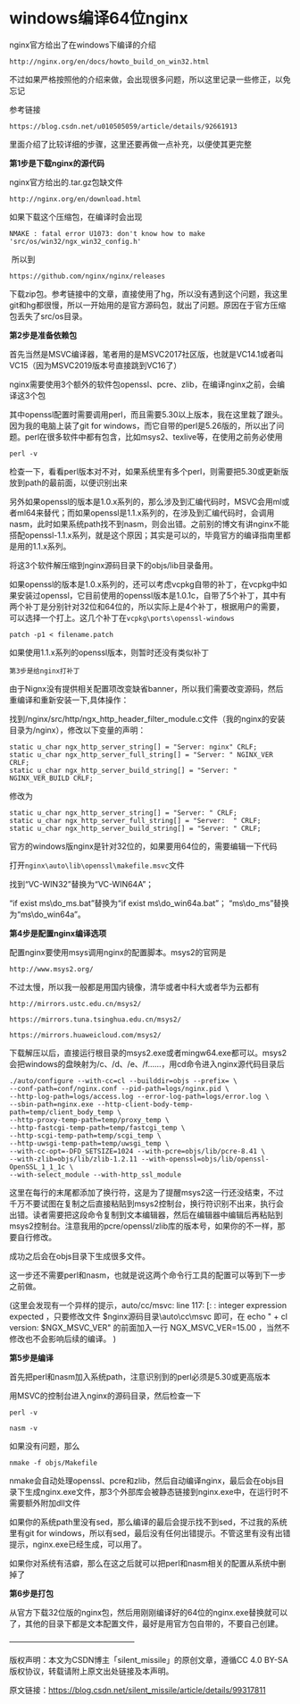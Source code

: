 
# windows编译64位nginx #

nginx官方给出了在windows下编译的介绍

    http://nginx.org/en/docs/howto_build_on_win32.html

不过如果严格按照他的介绍来做，会出现很多问题，所以这里记录一些修正，以免忘记

参考链接

    https://blog.csdn.net/u010505059/article/details/92661913

里面介绍了比较详细的步骤，这里还要再做一点补充，以便使其更完整

**第1步是下载nginx的源代码**

nginx官方给出的.tar.gz包缺文件

    http://nginx.org/en/download.html

如果下载这个压缩包，在编译时会出现

    NMAKE : fatal error U1073: don't know how to make 'src/os/win32/ngx_win32_config.h'

 所以到

    https://github.com/nginx/nginx/releases

下载zip包。参考链接中的文章，直接使用了hg，所以没有遇到这个问题，我这里git和hg都很慢，所以一开始用的是官方源码包，就出了问题。原因在于官方压缩包丢失了src/os目录。

**第2步是准备依赖包**

首先当然是MSVC编译器，笔者用的是MSVC2017社区版，也就是VC14.1或者叫VC15（因为MSVC2019版本号直接跳到VC16了）

nginx需要使用3个额外的软件包openssl、pcre、zlib，在编译nginx之前，会编译这3个包

其中openssl配置时需要调用perl，而且需要5.30以上版本，我在这里栽了跟头。因为我的电脑上装了git for windows，而它自带的perl是5.26版的，所以出了问题。perl在很多软件中都有包含，比如msys2、texlive等，在使用之前务必使用

    perl -v

检查一下，看看perl版本对不对，如果系统里有多个perl，则需要把5.30或更新版放到path的最前面，以便识别出来

另外如果openssl的版本是1.0.x系列的，那么涉及到汇编代码时，MSVC会用ml或者ml64来替代；而如果openssl是1.1.x系列的，在涉及到汇编代码时，会调用nasm，此时如果系统path找不到nasm，则会出错。之前别的博文有讲nginx不能搭配openssl-1.1.x系列，就是这个原因；其实是可以的，毕竟官方的编译指南里都是用的1.1.x系列。

将这3个软件解压缩到nginx源码目录下的objs/lib目录备用。

如果openssl的版本是1.0.x系列的，还可以考虑vcpkg自带的补丁，在vcpkg中如果安装过openssl，它目前使用的openssl版本是1.0.1c，自带了5个补丁，其中有两个补丁是分别针对32位和64位的，所以实际上是4个补丁，根据用户的需要，可以选择一个打上。这几个补丁在`vcpkg\ports\openssl-windows`

    patch -p1 < filename.patch

如果使用1.1.x系列的openssl版本，则暂时还没有类似补丁

    第3步是给nginx打补丁

由于Nignx没有提供相关配置项改变缺省banner，所以我们需要改变源码，然后重编译和重新安装一下,具体操作：

找到/nginx/src/http/ngx_http_header_filter_module.c文件（我的nginx的安装目录为/nginx），修改以下变量的声明：

```
static u_char ngx_http_server_string[] = "Server: nginx" CRLF;
static u_char ngx_http_server_full_string[] = "Server: " NGINX_VER CRLF;
static u_char ngx_http_server_build_string[] = "Server: " NGINX_VER_BUILD CRLF;  
```
    
修改为

```
static u_char ngx_http_server_string[] = "Server: " CRLF;
static u_char ngx_http_server_full_string[] = "Server:  " CRLF;
static u_char ngx_http_server_build_string[] = "Server: " CRLF;
```

官方的windows版nginx是针对32位的，如果要用64位的，需要编辑一下代码

打开`nginx\auto\lib\openssl\makefile.msvc`文件

找到“VC-WIN32”替换为“VC-WIN64A”；

“if exist ms\do_ms.bat”替换为“if exist ms\do_win64a.bat”；
“ms\do_ms”替换为“ms\do_win64a”。

**第4步是配置nginx编译选项**

配置nginx要使用msys调用nginx的配置脚本。msys2的官网是

    http://www.msys2.org/

不过太慢，所以我一般都是用国内镜像，清华或者中科大或者华为云都有

    http://mirrors.ustc.edu.cn/msys2/

    https://mirrors.tuna.tsinghua.edu.cn/msys2/

    https://mirrors.huaweicloud.com/msys2/

下载解压以后，直接运行根目录的msys2.exe或者mingw64.exe都可以。msys2会把windows的盘映射为/c、/d、/e、/f……，用cd命令进入nginx源代码目录后

```
./auto/configure --with-cc=cl --builddir=objs --prefix= \
--conf-path=conf/nginx.conf --pid-path=logs/nginx.pid \
--http-log-path=logs/access.log --error-log-path=logs/error.log \
--sbin-path=nginx.exe --http-client-body-temp-path=temp/client_body_temp \
--http-proxy-temp-path=temp/proxy_temp \
--http-fastcgi-temp-path=temp/fastcgi_temp \
--http-scgi-temp-path=temp/scgi_temp \
--http-uwsgi-temp-path=temp/uwsgi_temp \
--with-cc-opt=-DFD_SETSIZE=1024 --with-pcre=objs/lib/pcre-8.41 \
--with-zlib=objs/lib/zlib-1.2.11 --with-openssl=objs/lib/openssl-OpenSSL_1_1_1c \
--with-select_module --with-http_ssl_module
```

这里在每行的末尾都添加了换行符，这是为了提醒msys2这一行还没结束，不过千万不要试图在复制之后直接粘贴到msys2控制台，换行符识别不出来，执行会出错。读者需要把这段命令复制到文本编辑器，然后在编辑器中编辑后再粘贴到msys2控制台。注意我用的pcre/openssl/zlib库的版本号，如果你的不一样，那要自行修改。

成功之后会在objs目录下生成很多文件。

这一步还不需要perl和nasm，也就是说这两个命令行工具的配置可以等到下一步之前做。

(这里会发现有一个异样的提示，auto/cc/msvc: line 117: [: : integer expression expected ，只要修改文件 $nginx源码目录\auto\cc\msvc 即可，在 echo " + cl version: $NGX_MSVC_VER" 的前面加入一行 NGX_MSVC_VER=15.00 ，当然不修改也不会影响后续的编译。 )

**第5步是编译**

首先把perl和nasm加入系统path，注意识别到的perl必须是5.30或更高版本

用MSVC的控制台进入nginx的源码目录，然后检查一下

    perl -v

    nasm -v

如果没有问题，那么

    nmake -f objs/Makefile

nmake会自动处理openssl、pcre和zlib，然后自动编译nginx，最后会在objs目录下生成nginx.exe文件，那3个外部库会被静态链接到nginx.exe中，在运行时不需要额外附加dll文件

如果你的系统path里没有sed，那么编译的最后会提示找不到sed，不过我的系统里有git for windows，所以有sed，最后没有任何出错提示。不管这里有没有出错提示，nginx.exe已经生成，可以用了。

如果你对系统有洁癖，那么在这之后就可以把perl和nasm相关的配置从系统中删掉了

**第6步是打包**

从官方下载32位版的nginx包，然后用刚刚编译好的64位的nginx.exe替换就可以了，其他的目录下都是文本配置文件，最好是用官方包自带的，不要自己创建。

————————————————

版权声明：本文为CSDN博主「silent_missile」的原创文章，遵循CC 4.0 BY-SA版权协议，转载请附上原文出处链接及本声明。

原文链接：https://blog.csdn.net/silent_missile/article/details/99317811